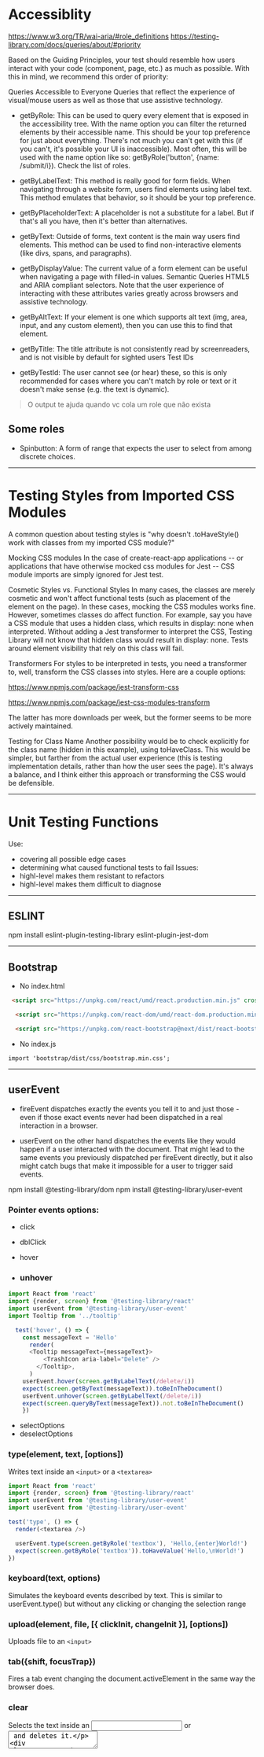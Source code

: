 # Accessiblity

https://www.w3.org/TR/wai-aria/#role_definitions
https://testing-library.com/docs/queries/about/#priority

Based on the Guiding Principles, your test should resemble how users interact with your code (component, page, etc.) as much as possible. With this in mind, we recommend this order of priority:

Queries Accessible to Everyone Queries that reflect the experience of visual/mouse users as well as those that use assistive technology.

- getByRole: This can be used to query every element that is exposed in the accessibility tree. With the name option you can filter the returned elements by their accessible name. This should be your top preference for just about everything. There's not much you can't get with this (if you can't, it's possible your UI is inaccessible). Most often, this will be used with the name option like so: getByRole('button', {name: /submit/i}). Check the list of roles.

- getByLabelText: This method is really good for form fields. When navigating through a website form, users find elements using label text. This method emulates that behavior, so it should be your top preference.

- getByPlaceholderText: A placeholder is not a substitute for a label. But if that's all you have, then it's better than alternatives.

- getByText: Outside of forms, text content is the main way users find elements. This method can be used to find non-interactive elements (like divs, spans, and paragraphs).

- getByDisplayValue: The current value of a form element can be useful when navigating a page with filled-in values.
  Semantic Queries HTML5 and ARIA compliant selectors. Note that the user experience of interacting with these attributes varies greatly across browsers and assistive technology.

- getByAltText: If your element is one which supports alt text (img, area, input, and any custom element), then you can use this to find that element.

- getByTitle: The title attribute is not consistently read by screenreaders, and is not visible by default for sighted users
  Test IDs

- getByTestId: The user cannot see (or hear) these, so this is only recommended for cases where you can't match by role or text or it doesn't make sense (e.g. the text is dynamic).


 >O output te ajuda quando vc cola um role que não exista

## Some roles
-  Spinbutton: A form of range that expects the user to select from among discrete choices.
---

# Testing Styles from Imported CSS Modules

A common question about testing styles is "why doesn't .toHaveStyle() work with classes from my imported CSS module?"

Mocking CSS modules
In the case of create-react-app applications -- or applications that have otherwise mocked css modules for Jest -- CSS module imports are simply ignored for Jest test.

Cosmetic Styles vs. Functional Styles
In many cases, the classes are merely cosmetic and won't affect functional tests (such as placement of the element on the page). In these cases, mocking the CSS modules works fine. However, sometimes classes do affect function. For example, say you have a CSS module that uses a hidden class, which results in display: none when interpreted. Without adding a Jest transformer to interpret the CSS, Testing Library will not know that hidden class would result in display: none. Tests around element visibility that rely on this class will fail.

Transformers
For styles to be interpreted in tests, you need a transformer to, well, transform the CSS classes into styles. Here are a couple options:

https://www.npmjs.com/package/jest-transform-css

https://www.npmjs.com/package/jest-css-modules-transform

The latter has more downloads per week, but the former seems to be more actively maintained.

Testing for Class Name
Another possibility would be to check explicitly for the class name (hidden in this example), using toHaveClass. This would be simpler, but farther from the actual user experience (this is testing implementation details, rather than how the user sees the page). It's always a balance, and I think either this approach or transforming the CSS would be defensible.

---
# Unit Testing Functions

Use:

- covering all possible edge cases
- determining what caused functional tests to fail
  Issues:
- highl-level makes them resistant to refactors
- highl-level makes them difficult to diagnose
---
## ESLINT

npm install eslint-plugin-testing-library eslint-plugin-jest-dom

---
## Bootstrap

- No index.html
~~~ html
 <script src="https://unpkg.com/react/umd/react.production.min.js" crossorigin></script>

  <script src="https://unpkg.com/react-dom/umd/react-dom.production.min.js" crossorigin></script>

  <script src="https://unpkg.com/react-bootstrap@next/dist/react-bootstrap.min.js" crossorigin></script>
~~~
- No index.js

`import 'bootstrap/dist/css/bootstrap.min.css'; `

---
## userEvent

- fireEvent dispatches exactly the events you tell it to and just those - even if those exact events never had been dispatched in a real interaction in a browser.

- userEvent on the other hand dispatches the events like they would happen if a user interacted with the document. That might lead to the same events you previously dispatched per fireEvent directly, but it also might catch bugs that make it impossible for a user to trigger said events.

npm install @testing-library/dom
npm install @testing-library/user-event

### Pointer events options:

- click
- dblClick
- hover

- ### unhover

~~~javascript
import React from 'react'
import {render, screen} from '@testing-library/react'
import userEvent from '@testing-library/user-event'
import Tooltip from '../tooltip'

  test('hover', () => {
    const messageText = 'Hello'
      render(
      <Tooltip messageText={messageText}>
          <TrashIcon aria-label="Delete" />
        </Tooltip>,
      )
    userEvent.hover(screen.getByLabelText(/delete/i))
    expect(screen.getByText(messageText)).toBeInTheDocument()
    userEvent.unhover(screen.getByLabelText(/delete/i))
    expect(screen.queryByText(messageText)).not.toBeInTheDocument()
    })
~~~
-  selectOptions
-  deselectOptions

### type(element, text, [options])
Writes text inside an `<input>` or a `<textarea>`

~~~javascript
import React from 'react'
import {render, screen} from '@testing-library/react'
import userEvent from '@testing-library/user-event'
import userEvent from '@testing-library/user-event'

test('type', () => {
  render(<textarea />)

  userEvent.type(screen.getByRole('textbox'), 'Hello,{enter}World!')
  expect(screen.getByRole('textbox')).toHaveValue('Hello,\nWorld!')
})
~~~

### keyboard(text, options)
Simulates the keyboard events described by text. This is similar to userEvent.type() but without any clicking or changing the selection range

### upload(element, file, [{ clickInit, changeInit }], [options])
Uploads file to an `<input>`

### tab({shift, focusTrap})
Fires a tab event changing the document.activeElement in the same way the browser does.

### clear
Selects the text inside an <input> or <textarea> and deletes it.

~~~javascript
import React from 'react'
import {render, screen} from '@testing-library/react'
import userEvent from '@testing-library/user-event'

test('clear', () => {
  render(<textarea defaultValue="Hello, World!" />)

  userEvent.clear(screen.getByRole('textbox'))
  expect(screen.getByRole('textbox')).toHaveValue('')
})
~~~

### paste(element, text, eventInit, options)
Allows you to simulate the user pasting some text into an input.

---
## query methods
https://testing-library.com/docs/react-testing-library/cheatsheet/

command[All]ByQueryType

- command

  - get: expect element to be in DOM
  - query: expect element not to be in DOM
  - find: expect element to appear async

- [All]

  - (include) more than one match
  - (exclude) one match

- QueryType:
  - Role
  - AltText
  - Text
  - Form elements:
    - Placeholder
    - LabelText
    - DisplayByValue

---
## Avoid nesting

It is not advisable to write code in a describe block without wrapping it in beforeEach or beforeAll (or afterEach / afterAll). Wrapping the code in one of these blocks ensures the code will run at the proper time(s) -- without specifying that, the code will behave unpredictably (as you noticed). When I moved the render statement to be the first line of each test, the tests passed.

Note that it is against best practices to put a render statement in a beforeEach, according to the testing-library/react ESLint plugin.

https://kentcdodds.com/blog/avoid-nesting-when-youre-testing
https://kentcdodds.com/blog/write-fewer-longer-tests

## Disallow the use of render in setup functions

~~~javascript
const setup = () => render(<MyComponent />);

beforeEach(() => {
// other stuff...
});

it('Should have foo and bar', () => {
setup();
expect(screen.getByText('foo')).toBeInTheDocument();
expect(screen.getByText('bar')).toBeInTheDocument();
});
~~~

If you would like to allow the use of render (or a custom render function) in either beforeAll or beforeEach, this can be configured using the option allowTestingFrameworkSetupHook. This may be useful if you have configured your tests to skip auto cleanup. allowTestingFrameworkSetupHook is an enum that accepts either "beforeAll" or "beforeEach".

"testing-library/no-render-in-setup": ["error", {"allowTestingFrameworkSetupHook": "beforeAll"}],

## not wrapped in act(...) warning

- react update element after test was finished
- await the change and assertin on it

~~~javascript
    await waitForElementToBeRemoved(() => screen.queryByText(
      /no ice cream will actually be delivered/i
    ));
~~~

---
# Mock server worker

- Purpose: intercep networks calls and return specified response
- Set up test conditions using server response
  npm install msw

https://mswjs.io/docs/getting-started/mocks/rest-api

- ctx : a group of functions that help to set a status code, headers, body, etc. of the mocked response.

Create a folder 
/mocks
  /handlers.js
  /server.js

- handler.js

~~~javascript
import { rest } from "msw";

export const handlers = [
	rest.get("http://localhost:3030/scoops", (req, res, ctx) => {
		return res(
			ctx.json([
				{ name: "Chocolate", imagePath: "/images/chocolate.png" },
				{ name: "Vanilla", imagePath: "/images/vanilla.png" },
			])
		); 
	}),
];
~~~
Copy whats is in the link in the server.js and setupTest.js

https://mswjs.io/docs/getting-started/integrate/node

## toBe x toEqual (matchers)
- toBe: numbers, strings
- toEqual : arrays, objects

~~~javascript
const altText = scoopImages.map((element)=> element.alt);
expect(altText).toEqual(['Chocolate', 'Vanilla'])
~~~
---

## Find elements async

npm install axios

~~~javascript
test("displays image for each scoop option from server", async () => {
	render(<Options optionType="scoops"/>);

	const scoopImages = await screen.findAllByRole("img", { name: /scoop$/i });
	expect(scoopImages).toHaveLength(2);

	const altText = scoopImages.map((element) => element.alt);
	expect(altText).toEqual(["Chocolate Scoop", "Vanilla Scoop"]);
});
~~~

---
## Simutale server errors
Override Mock service Worker response dor individual tests

~~~javascript
test("handles error for scoops and toppings routes", async () => {
	server.resetHandlers(
		rest.get("http://localhost:3030/scoops", (req, res, ctx) =>
			res(ctx.status(500))
		),
		rest.get("http://localhost:3030/toppings", (req, res, ctx) =>
			res(ctx.status(500))
		)
	);

	<!-- ... -->

});

~~~
# Skip a test, execulte only

Press p to identify a pattern and chose a file

~~~javascript
test.skip("not a real test", () => {});
test.only("execute only this test", () => {});
~~~

# waitFor

When in need to wait for any period of time you can use waitFor, to wait for your expectations to pass.

~~~javascript
// Wait until the callback does not throw an error. In this case, that means
// it'll wait until the mock function has been called twice.
await waitFor(() => expect(mockAPI).toHaveBeenCalledTimes(2))
// ...
~~~

# wrapper
Wrapper option to render to apply context provider
~~~javascript
	render(<Options optionType="scoops" />, { wrapper: OrderDetailsProvider });
~~~

# Custom Render
It's often useful to define a custom render method that includes things like global context providers, data stores, etc. To make this available globally, one approach is to define a utility file that re-exports everything from React Testing Library. You can replace React Testing Library with this file in all your imports. 

https://testing-library.com/docs/react-testing-library/setup/#custom-render

# { exact : false}
-  to match partial text
-  it doesn't work with getByRole

~~~javascript
const scoopsSubtotal = screen.getByText("Scoops total: $", { exact: false });
~~~

# black box test (not consider the implementation)